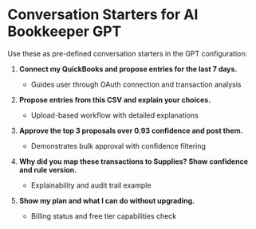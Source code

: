 # Conversation Starters for AI Bookkeeper GPT

Use these as pre-defined conversation starters in the GPT configuration:

1. **Connect my QuickBooks and propose entries for the last 7 days.**
   - Guides user through OAuth connection and transaction analysis

2. **Propose entries from this CSV and explain your choices.**
   - Upload-based workflow with detailed explanations

3. **Approve the top 3 proposals over 0.93 confidence and post them.**
   - Demonstrates bulk approval with confidence filtering

4. **Why did you map these transactions to Supplies? Show confidence and rule version.**
   - Explainability and audit trail example

5. **Show my plan and what I can do without upgrading.**
   - Billing status and free tier capabilities check

